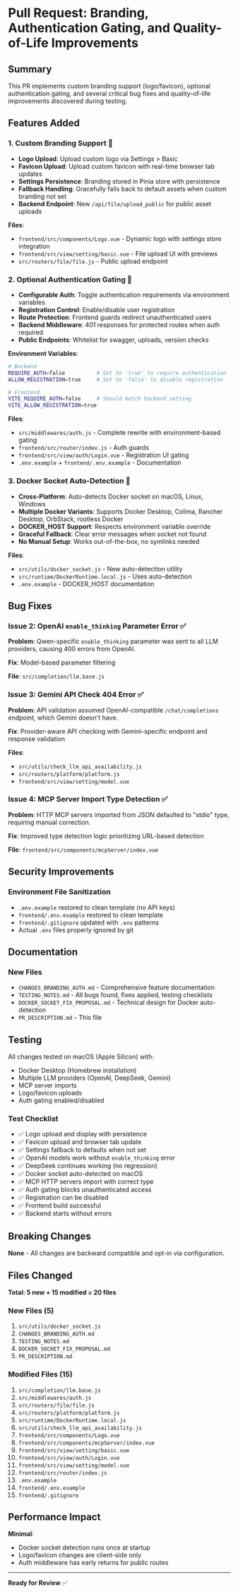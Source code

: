 # Pull Request: Branding, Authentication Gating, and Quality-of-Life Improvements

## Summary

This PR implements custom branding support (logo/favicon), optional authentication gating, and several critical bug fixes and quality-of-life improvements discovered during testing.

## Features Added

### 1. Custom Branding Support 🎨
- **Logo Upload**: Upload custom logo via Settings > Basic
- **Favicon Upload**: Upload custom favicon with real-time browser tab updates
- **Settings Persistence**: Branding stored in Pinia store with persistence
- **Fallback Handling**: Gracefully falls back to default assets when custom branding not set
- **Backend Endpoint**: New `/api/file/upload_public` for public asset uploads

**Files**:
- `frontend/src/components/Logo.vue` - Dynamic logo with settings store integration
- `frontend/src/view/setting/basic.vue` - File upload UI with previews
- `src/routers/file/file.js` - Public upload endpoint

### 2. Optional Authentication Gating 🔐
- **Configurable Auth**: Toggle authentication requirements via environment variables
- **Registration Control**: Enable/disable user registration
- **Route Protection**: Frontend guards redirect unauthenticated users
- **Backend Middleware**: 401 responses for protected routes when auth required
- **Public Endpoints**: Whitelist for swagger, uploads, version checks

**Environment Variables**:
```bash
# Backend
REQUIRE_AUTH=false          # Set to 'true' to require authentication
ALLOW_REGISTRATION=true     # Set to 'false' to disable registration

# Frontend
VITE_REQUIRE_AUTH=false     # Should match backend setting
VITE_ALLOW_REGISTRATION=true
```

**Files**:
- `src/middlewares/auth.js` - Complete rewrite with environment-based gating
- `frontend/src/router/index.js` - Auth guards
- `frontend/src/view/auth/Login.vue` - Registration UI gating
- `.env.example` + `frontend/.env.example` - Documentation

### 3. Docker Socket Auto-Detection 🐳
- **Cross-Platform**: Auto-detects Docker socket on macOS, Linux, Windows
- **Multiple Docker Variants**: Supports Docker Desktop, Colima, Rancher Desktop, OrbStack, rootless Docker
- **DOCKER_HOST Support**: Respects environment variable override
- **Graceful Fallback**: Clear error messages when socket not found
- **No Manual Setup**: Works out-of-the-box, no symlinks needed

**Files**:
- `src/utils/docker_socket.js` - New auto-detection utility
- `src/runtime/DockerRuntime.local.js` - Uses auto-detection
- `.env.example` - DOCKER_HOST documentation

## Bug Fixes

### Issue 2: OpenAI `enable_thinking` Parameter Error ✅
**Problem**: Qwen-specific `enable_thinking` parameter was sent to all LLM providers, causing 400 errors from OpenAI.

**Fix**: Model-based parameter filtering

**File**: `src/completion/llm.base.js`

### Issue 3: Gemini API Check 404 Error ✅
**Problem**: API validation assumed OpenAI-compatible `/chat/completions` endpoint, which Gemini doesn't have.

**Fix**: Provider-aware API checking with Gemini-specific endpoint and response validation

**Files**:
- `src/utils/check_llm_api_availability.js`
- `src/routers/platform/platform.js`
- `frontend/src/view/setting/model.vue`

### Issue 4: MCP Server Import Type Detection ✅
**Problem**: HTTP MCP servers imported from JSON defaulted to "stdio" type, requiring manual correction.

**Fix**: Improved type detection logic prioritizing URL-based detection

**File**: `frontend/src/components/mcpServer/index.vue`

## Security Improvements

### Environment File Sanitization
- `.env.example` restored to clean template (no API keys)
- `frontend/.env.example` restored to clean template
- `frontend/.gitignore` updated with `.env` patterns
- Actual `.env` files properly ignored by git

## Documentation

### New Files
- `CHANGES_BRANDING_AUTH.md` - Comprehensive feature documentation
- `TESTING_NOTES.md` - All bugs found, fixes applied, testing checklists
- `DOCKER_SOCKET_FIX_PROPOSAL.md` - Technical design for Docker auto-detection
- `PR_DESCRIPTION.md` - This file

## Testing

All changes tested on macOS (Apple Silicon) with:
- Docker Desktop (Homebrew installation)
- Multiple LLM providers (OpenAI, DeepSeek, Gemini)
- MCP server imports
- Logo/favicon uploads
- Auth gating enabled/disabled

### Test Checklist
- ✅ Logo upload and display with persistence
- ✅ Favicon upload and browser tab update
- ✅ Settings fallback to defaults when not set
- ✅ OpenAI models work without `enable_thinking` error
- ✅ DeepSeek continues working (no regression)
- ✅ Docker socket auto-detected on macOS
- ✅ MCP HTTP servers import with correct type
- ✅ Auth gating blocks unauthenticated access
- ✅ Registration can be disabled
- ✅ Frontend build successful
- ✅ Backend starts without errors

## Breaking Changes

**None** - All changes are backward compatible and opt-in via configuration.

## Files Changed

**Total: 5 new + 15 modified = 20 files**

### New Files (5)
1. `src/utils/docker_socket.js`
2. `CHANGES_BRANDING_AUTH.md`
3. `TESTING_NOTES.md`
4. `DOCKER_SOCKET_FIX_PROPOSAL.md`
5. `PR_DESCRIPTION.md`

### Modified Files (15)
1. `src/completion/llm.base.js`
2. `src/middlewares/auth.js`
3. `src/routers/file/file.js`
4. `src/routers/platform/platform.js`
5. `src/runtime/DockerRuntime.local.js`
6. `src/utils/check_llm_api_availability.js`
7. `frontend/src/components/Logo.vue`
8. `frontend/src/components/mcpServer/index.vue`
9. `frontend/src/view/setting/basic.vue`
10. `frontend/src/view/auth/Login.vue`
11. `frontend/src/view/setting/model.vue`
12. `frontend/src/router/index.js`
13. `.env.example`
14. `frontend/.env.example`
15. `frontend/.gitignore`

## Performance Impact

**Minimal**: 
- Docker socket detection runs once at startup
- Logo/favicon changes are client-side only
- Auth middleware has early returns for public routes

---

**Ready for Review** ✅
